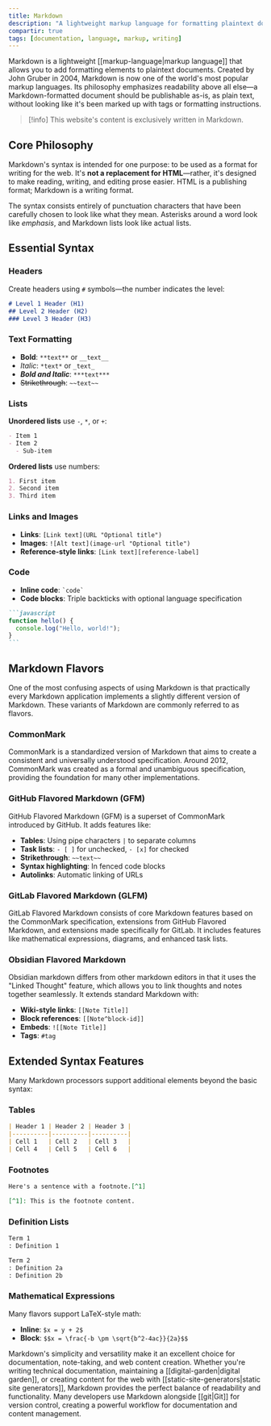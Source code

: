 ```yaml
---
title: Markdown
description: "A lightweight markup language for formatting plaintext documents, created by John Gruber in 2004. Now one of the world's most popular markup languages."
compartir: true
tags: [documentation, language, markup, writing]
---
```


Markdown is a lightweight [[markup-language|markup language]] that allows you to add formatting elements to plaintext documents. Created by John Gruber in 2004, Markdown is now one of the world's most popular markup languages. Its philosophy emphasizes readability above all else—a Markdown-formatted document should be publishable as-is, as plain text, without looking like it's been marked up with tags or formatting instructions.

> [!info]
> This website's content is exclusively written in Markdown.

## Core Philosophy

Markdown's syntax is intended for one purpose: to be used as a format for writing for the web. It's **not a replacement for HTML**—rather, it's designed to make reading, writing, and editing prose easier. HTML is a publishing format; Markdown is a writing format.

The syntax consists entirely of punctuation characters that have been carefully chosen to look like what they mean. Asterisks around a word look like _emphasis_, and Markdown lists look like actual lists.

## Essential Syntax

### Headers

Create headers using `#` symbols—the number indicates the level:

```markdown
# Level 1 Header (H1)
## Level 2 Header (H2)
### Level 3 Header (H3)
```

### Text Formatting

- **Bold**: `**text**` or `__text__`
- _Italic_: `*text*` or `_text_`
- _**Bold and Italic**_: `***text***`
- ~~Strikethrough~~: `~~text~~`

### Lists

**Unordered lists** use `-`, `*`, or `+`:

```markdown
- Item 1
- Item 2
  - Sub-item
```

**Ordered lists** use numbers:

```markdown
1. First item
2. Second item
3. Third item
```

### Links and Images

- **Links**: `[Link text](URL "Optional title")`
- **Images**: `![Alt text](image-url "Optional title")`
- **Reference-style links**: `[Link text][reference-label]`

### Code

- **Inline code**: `` `code` ``
- **Code blocks**: Triple backticks with optional language specification

````markdown
```javascript
function hello() {
  console.log("Hello, world!");
}
```
````

## Markdown Flavors

One of the most confusing aspects of using Markdown is that practically every Markdown application implements a slightly different version of Markdown. These variants of Markdown are commonly referred to as flavors.

### CommonMark

CommonMark is a standardized version of Markdown that aims to create a consistent and universally understood specification. Around 2012, CommonMark was created as a formal and unambiguous specification, providing the foundation for many other implementations.

### GitHub Flavored Markdown (GFM)

GitHub Flavored Markdown (GFM) is a superset of CommonMark introduced by GitHub. It adds features like:
- **Tables**: Using pipe characters `|` to separate columns
- **Task lists**: `- [ ]` for unchecked, `- [x]` for checked
- **Strikethrough**: `~~text~~`
- **Syntax highlighting**: In fenced code blocks
- **Autolinks**: Automatic linking of URLs

### GitLab Flavored Markdown (GLFM)

GitLab Flavored Markdown consists of core Markdown features based on the CommonMark specification, extensions from GitHub Flavored Markdown, and extensions made specifically for GitLab. It includes features like mathematical expressions, diagrams, and enhanced task lists.

### Obsidian Flavored Markdown

Obsidian markdown differs from other markdown editors in that it uses the "Linked Thought" feature, which allows you to link thoughts and notes together seamlessly. It extends standard Markdown with:
- **Wiki-style links**: `[[Note Title]]`
- **Block references**: `[[Note^block-id]]`
- **Embeds**: `![[Note Title]]`
- **Tags**: `#tag`

## Extended Syntax Features

Many Markdown processors support additional elements beyond the basic syntax:

### Tables

```markdown
| Header 1 | Header 2 | Header 3 |
|----------|----------|----------|
| Cell 1   | Cell 2   | Cell 3   |
| Cell 4   | Cell 5   | Cell 6   |
```

### Footnotes

```markdown
Here's a sentence with a footnote.[^1]

[^1]: This is the footnote content.
```

### Definition Lists

```markdown
Term 1
: Definition 1

Term 2
: Definition 2a
: Definition 2b
```

### Mathematical Expressions

Many flavors support LaTeX-style math:
- **Inline**: `$x = y + 2$`
- **Block**: `$$x = \frac{-b \pm \sqrt{b^2-4ac}}{2a}$$`

Markdown's simplicity and versatility make it an excellent choice for documentation, note-taking, and web content creation. Whether you're writing technical documentation, maintaining a [[digital-garden|digital garden]], or creating content for the web with [[static-site-generators|static site generators]], Markdown provides the perfect balance of readability and functionality. Many developers use Markdown alongside [[git|Git]] for version control, creating a powerful workflow for documentation and content management.
